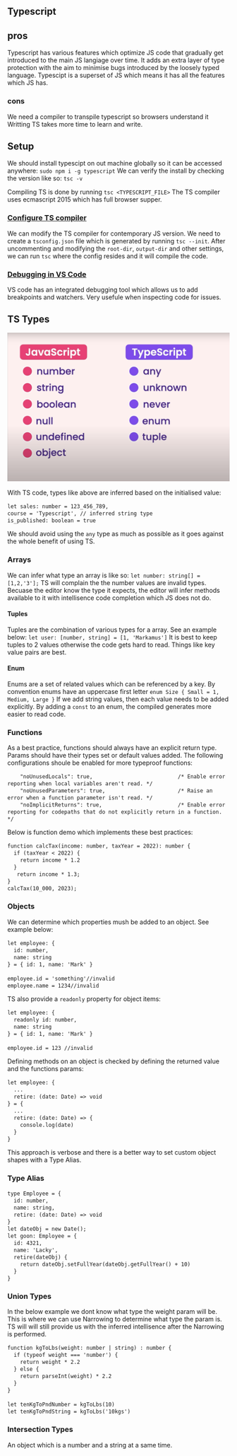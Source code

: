 ## Typescript

## pros
Typescript has various features which optimize JS code that gradually get introduced to the main JS langiage over time.
It adds an extra layer of type protection with the aim to minimise bugs introduced by the loosely typed language.
Typescipt is a superset of JS which means it has all the features which JS has.

### cons
We need a compiler to transpile typescript so browsers understand it
Writting TS takes more time to learn and write.

## Setup
We should install typescipt on out machine globally so it can be accessed anywhere:
`sudo npm i -g typescript`
We can verify the install by checking the version like so: `tsc -v`

Compiling TS is done by running `tsc <TYPESCRIPT_FILE>`
The TS compiler uses ecmascript 2015 which has full browser supper.

### [Configure TS compiler](https://www.youtube.com/watch?v=d56mG7DezGs&t=11s)
We can modify the TS compiler for contemporary JS version.
We need to create a `tsconfig.json` file which is generated by running `tsc --init`.
After uncommenting and modifying the `root-dir`, `output-dir` and other settings, we can run `tsc` where the config resides and it will compile the code.

### [Debugging in VS Code](https://www.youtube.com/watch?v=d56mG7DezGs&t=11s)
VS code has an integrated debugging tool which allows us to add breakpoints and watchers. Very usefule when inspecting code for issues.

## TS Types
![has_one_&_has_many](https://github.com/MarkCondello/dev-notes/blob/main/TS/imgs/types.png)

With TS code, types like above are inferred based on the initialised value:
```
let sales: number = 123_456_789,
course = 'Typescript', // inferred string type
is_published: boolean = true
```
We should avoid using the `any` type as much as possible as it goes against the whole benefit of using TS.

### Arrays
We can infer what type an array is like so:
`let number: string[] = [1,2,'3'];`
TS will complain the the number values are invalid types.
Becuase the editor know the type it expects, the editor will infer methods available to it with intellisence code completion which JS does not do.

#### Tuples
Tuples are the combination of various types for a array. See an example below:
```let user: [number, string] = [1, 'Markamus']```
It is best to keep tuples to 2 values otherwise the code gets hard to read. Things like key value pairs are best.

#### Enum
Enums are a set of related values which can be referenced by a key.
By convention enums have an uppercase first letter
``` enum Size { Small = 1, Medium, Large } ```
If we add string values, then each value needs to be added explicitly.
By adding a `const` to an enum, the compiled generates more easier to read code.

### Functions
As a best practice, functions should always have an explicit return type.
Params should have their types set or default values added.
The following configurations shoule be enabled for more typeproof functions:
```
    "noUnusedLocals": true,                           /* Enable error reporting when local variables aren't read. */
    "noUnusedParameters": true,                       /* Raise an error when a function parameter isn't read. */
    "noImplicitReturns": true,                        /* Enable error reporting for codepaths that do not explicitly return in a function. */
```

Below is function demo which implements these best practices:
```
function calcTax(income: number, taxYear = 2022): number {
  if (taxYear < 2022) {
    return income * 1.2
  }
   return income * 1.3;
}
calcTax(10_000, 2023);
```

### Objects
We can determine which properties mush be added to an object. See example below:
```
let employee: {
  id: number,
  name: string
} = { id: 1, name: 'Mark' }

employee.id = 'something'//invalid
employee.name = 1234//invalid
```

TS also provide a `readonly` property for object items:
```
let employee: {
  readonly id: number,
  name: string
} = { id: 1, name: 'Mark' }

employee.id = 123 //invalid
```
Defining methods on an object is checked by defining the returned value and the functions params:
```
let employee: {
  ...
  retire: (date: Date) => void
} = {
  ...
  retire: (date: Date) => {
    console.log(date)
  } 
}
```
This approach is verbose and there is a better way to set custom object shapes with a Type Alias.

### Type Alias
```
type Employee = {
  id: number,
  name: string,
  retire: (date: Date) => void
}
let dateObj = new Date();
let goon: Employee = {
  id: 4321,
  name: 'Lacky',
  retire(dateObj) {
    return dateObj.setFullYear(dateObj.getFullYear() + 10)
  }
}
```

### Union Types
In the below example we dont know what type the weight param will be. This is where we can use Narrowing to determine what type the param is. TS will will still provide us with the inferred intellisence after the Narrowing is performed.

```
function kgToLbs(weight: number | string) : number {
  if (typeof weight === 'number') {
    return weight * 2.2
  } else {
    return parseInt(weight) * 2.2
  }
}

let tenKgToPndNumber = kgToLbs(10)
let tenKgToPndString = kgToLbs('10kgs')
```

### Intersection Types
An object which is a number and a string at a same time.